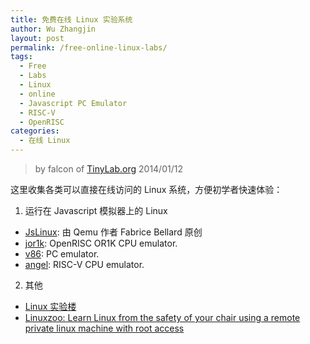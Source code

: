 ```yaml
---
title: 免费在线 Linux 实验系统
author: Wu Zhangjin
layout: post
permalink: /free-online-linux-labs/
tags:
  - Free
  - Labs
  - Linux
  - online
  - Javascript PC Emulator
  - RISC-V
  - OpenRISC
categories:
  - 在线 Linux
---
```


> by falcon of [TinyLab.org][2]
> 2014/01/12

这里收集各类可以直接在线访问的 Linux 系统，方便初学者快速体验：

1. 运行在 Javascript 模拟器上的 Linux
  * [JsLinux][3]: 由 Qemu 作者 Fabrice Bellard 原创
  * [jor1k][8]: OpenRISC OR1K CPU emulator.
  * [v86][9]: PC emulator.
  * [angel][10]: RISC-V CPU emulator.

2. 其他
  * [Linux 实验楼](https://www.shiyanlou.com/)
  * [Linuxzoo: Learn Linux from the safety of your chair using a remote private linux machine with root access][4]


 [2]: http://tinylab.org
 [3]: http://bellard.org/jslinux/
 [4]: http://linuxzoo.net/
 [7]: https://www.shiyanlou.com/
 [8]: http://s-macke.github.io/jor1k/demos/main.html
 [9]: http://copy.sh/v86/
[10]: http://riscv.org/angel/
